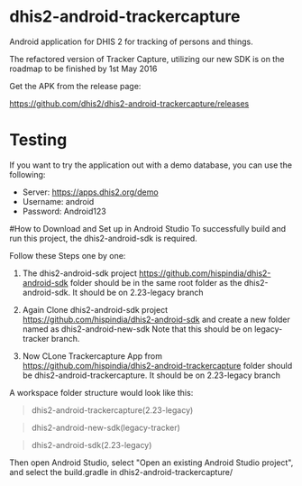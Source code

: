 # dhis2-android-trackercapture
Android application for DHIS 2 for tracking of persons and things.

The refactored version of Tracker Capture, utilizing our new SDK is on the roadmap to be finished by 1st May 2016

Get the APK from the release page:

https://github.com/dhis2/dhis2-android-trackercapture/releases

# Testing
If you want to try the application out with a demo database, you can use the following:
- Server: https://apps.dhis2.org/demo
- Username: android
- Password: Android123

#How to Download and Set up in Android Studio
To successfully build and run this project, the dhis2-android-sdk is required.

Follow these Steps one by one:

1. The dhis2-android-sdk project https://github.com/hispindia/dhis2-android-sdk folder should be in the same root folder as the dhis2-android-sdk.
It should be on 2.23-legacy branch

2. Again Clone dhis2-android-sdk project https://github.com/hispindia/dhis2-android-sdk and create a new folder named as dhis2-android-new-sdk
Note that this should be on legacy-tracker branch.

3. Now CLone Trackercapture App from https://github.com/hispindia/dhis2-android-trackercapture folder should be dhis2-android-trackercapture.
It should be on 2.23-legacy branch

A workspace folder structure would look like this:

> dhis2-android-trackercapture(2.23-legacy)

>  dhis2-android-new-sdk(legacy-tracker)

> dhis2-android-sdk(2.23-legacy)




Then open Android Studio, select "Open an existing Android Studio project", and select the build.gradle in dhis2-android-trackercapture/
